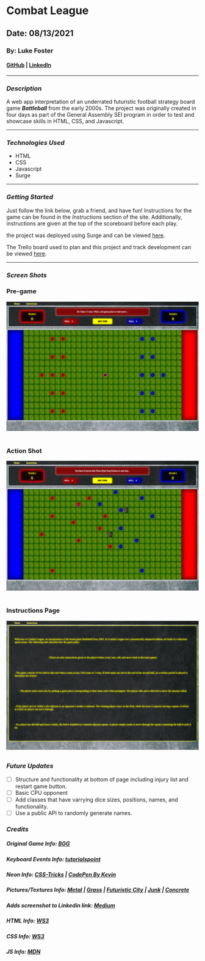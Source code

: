 # Combat League

## Date: 08/13/2021

### By: Luke Foster

#### [GitHub](https://github.com/lfoster1150) | [LinkedIn](https://www.linkedin.com/in/luke-foster-61a31782/)

---

### **_Description_**

A web app interpretation of an underrated futuristic football strategy board game **_Battleball_** from the early 2000s. The project was originally created in four days as part of the General Assembly SEI program in order to test and showcase skills in HTML, CSS, and Javascript.

---

### **_Technologies Used_**

- HTML
- CSS
- Javascript
- Surge

---

### **_Getting Started_**

Just follow the link below, grab a friend, and have fun! Instructions for the game can be found in the _Instructions_ section of the site. Additionally, instructions are given at the top of the scoreboard before each play.

the project was deployed using Surge and can be viewed [here](combat-league.surge.sh).

The Trello board used to plan and this project and track development can be viewed [here](https://trello.com/b/IUpE8Hr9/combatleaguejs).

---

### **_Screen Shots_**

### Pre-game

![Pre-game](./screenshots/ss1.png)

#

### Action Shot

![Action Shot](./screenshots/ss2.png)

#

### Instructions Page

![Instructions Page](./screenshots/ss3.png)

##

### **_Future Updates_**

- [ ] Structure and functionality at bottom of page including injury list and restart game button.
- [ ] Basic CPU opponent
- [ ] Add classes that have varrying dice sizes, positions, names, and functionality.
- [ ] Use a public API to randomly generate names.

### **_Credits_**

##### Original Game Info: [BGG](https://boardgamegeek.com/boardgame/6795/battleball)

##### Keyboard Events Info: [tutorialspoint](https://www.tutorialspoint.com/how-to-trigger-a-button-click-on-keyboard-enter-with-javascript)

##### Neon Info: [CSS-Tricks](https://css-tricks.com/how-to-create-neon-text-with-css/) | [CodePen By Kevin](https://codepen.io/kevinpowell/pen/QWdRzON)

##### Pictures/Textures Info: [Metal](https://unsplash.com/s/photos/metal) | [Grass](https://freestocktextures.com/search/?q=grass) | [Futuristic City](https://unsplash.com/s/photos/future-city) | [Junk](https://unsplash.com/s/photos/junk) | [Concrete](https://freestocktextures.com/search/?q=concrete)

##### Adds screenshot to Linkedin link: [Medium](https://medium.com/@jamesyhiggs/how-to-add-thumbnail-images-to-the-featured-section-of-your-linkedin-profile-for-web-apps-sites-917346235932)

##### HTML Info: [WS3](https://www.w3schools.com/html/default.asp)

##### CSS Info: [WS3](https://www.w3schools.com/css/default.asp)

##### JS Info: [MDN](https://developer.mozilla.org/en-US/docs/Web/JavaScript)
